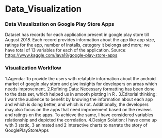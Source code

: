 # Data_Visualization

### Data Visualization on Google Play Store Apps

Dataset has records for each application present in google play store till August 2018. Each record provides information about the app like app size, ratings for the app, number of installs, category it belongs and more; we have total of 13 variables for each of the application.
Source: https://www.kaggle.com/lava18/google-play-store-apps

### Visualization Workflow

1.Agenda: To provide the users with relatable information about the android market of google play store and give insights for developers on areas which needs improvement. 
2.Refining Data:  Necessary formatting has been done to the data set, which helped us in smooth plotting in R .
3.Editorial thinking: I want the audience to benefit by knowing the information about each app and which is doing better, and which is not. Additionally, the developers may also focus on the apps that need improvement based on the reviews and ratings on the apps. To achieve the same, I have considered variables relationship and depicted the correlation.
4.Design Solution: I have come up with 3 static, 3 animated and 2 interactive charts to narrate the story of GooglePlayStoreApps
